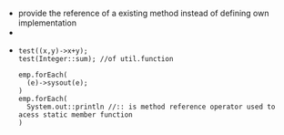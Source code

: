 - provide the reference of a existing method instead of defining own implementation
-
- ```
  test((x,y)->x+y);
  test(Integer::sum); //of util.function
  
  emp.forEach(
  	(e)->sysout(e);
  )
  emp.forEach(
  	System.out::println //:: is method reference operator used to acess static member function
  )
  ```